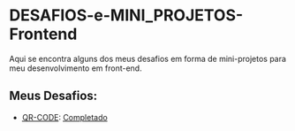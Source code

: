 <h1>DESAFIOS-e-MINI_PROJETOS-Frontend</h1>
<p>Aqui se encontra alguns dos meus desafios em forma de mini-projetos para meu desenvolvimento em front-end.</p>
<h2>Meus Desafios:</h2>
<ul>
 <li>
  <a href="https://github.com/RafaelDuque049/DESAFIOS-e-MINI_PROJETOS-Frontend/tree/main/QR-Code" target="_blank"><abbr title="Arquivos">QR-CODE</abbr></a>:
  <a href="https://rafaelduque049.github.io/DESAFIOS-e-MINI_PROJETOS-Frontend/QR-Code/main.html" target="_blank"><abbr title="Página">Completado</abbr></a>
 </li>
</ul>
